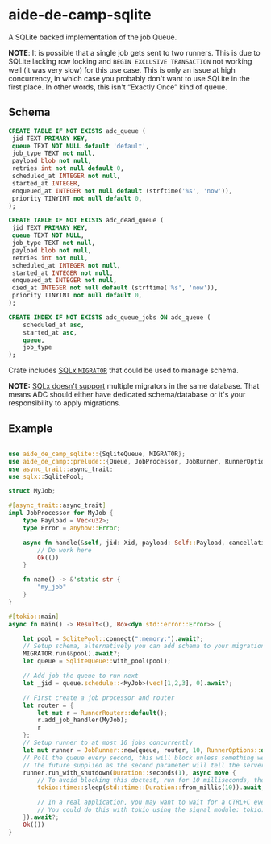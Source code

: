 # aide-de-camp-sqlite

A SQLite backed implementation of the job Queue.

**NOTE**: It is possible that a single job gets sent to two runners. This is due to SQLite lacking
row locking and `BEGIN EXCLUSIVE TRANSACTION` not working well (it was very slow) for this use
case. This is only an issue at high concurrency, in which case you probably don't want to use
SQLite in the first place. In other words, this isn't “Exactly Once” kind of queue.

## Schema

```sql
CREATE TABLE IF NOT EXISTS adc_queue (
 jid TEXT PRIMARY KEY,
 queue TEXT NOT NULL default 'default',
 job_type TEXT not null,
 payload blob not null,
 retries int not null default 0,
 scheduled_at INTEGER not null,
 started_at INTEGER,
 enqueued_at INTEGER not null default (strftime('%s', 'now')),
 priority TINYINT not null default 0,
);

CREATE TABLE IF NOT EXISTS adc_dead_queue (
 jid TEXT PRIMARY KEY,
 queue TEXT NOT NULL,
 job_type TEXT not null,
 payload blob not null,
 retries int not null,
 scheduled_at INTEGER not null,
 started_at INTEGER not null,
 enqueued_at INTEGER not null,
 died_at INTEGER not null default (strftime('%s', 'now')),
 priority TINYINT not null default 0,
);

CREATE INDEX IF NOT EXISTS adc_queue_jobs ON adc_queue (
    scheduled_at asc,
    started_at asc,
    queue,
    job_type
);
```

Crate includes [SQLx `MIGRATOR`](https://docs.rs/sqlx/0.4.0-beta.1/sqlx/macro.migrate.html) that could be used to manage schema.

**NOTE:** [SQLx doesn't support](https://github.com/launchbadge/sqlx/issues/1698) multiple migrators in the same database. That means ADC should either have dedicated schema/database or it's your responsibility to apply migrations.

## Example

```rust

use aide_de_camp_sqlite::{SqliteQueue, MIGRATOR};
use aide_de_camp::prelude::{Queue, JobProcessor, JobRunner, RunnerOptions, RunnerRouter, Duration, Xid, CancellationToken};
use async_trait::async_trait;
use sqlx::SqlitePool;

struct MyJob;

#[async_trait::async_trait]
impl JobProcessor for MyJob {
    type Payload = Vec<u32>;
    type Error = anyhow::Error;

    async fn handle(&self, jid: Xid, payload: Self::Payload, cancellation_token: CancellationToken) -> Result<(), Self::Error> {
        // Do work here
        Ok(())
    }

    fn name() -> &'static str {
        "my_job"
    }
}

#[tokio::main]
async fn main() -> Result<(), Box<dyn std::error::Error>> {

    let pool = SqlitePool::connect(":memory:").await?;
    // Setup schema, alternatively you can add schema to your migrations.
    MIGRATOR.run(&pool).await?;
    let queue = SqliteQueue::with_pool(pool);

    // Add job the queue to run next
    let _jid = queue.schedule::<MyJob>(vec![1,2,3], 0).await?;

    // First create a job processor and router
    let router = {
        let mut r = RunnerRouter::default();
        r.add_job_handler(MyJob);
        r
    };
    // Setup runner to at most 10 jobs concurrently
    let mut runner = JobRunner::new(queue, router, 10, RunnerOptions::default());
    // Poll the queue every second, this will block unless something went really wrong.
    // The future supplied as the second parameter will tell the server to shut down when it completes.
    runner.run_with_shutdown(Duration::seconds(1), async move {
        // To avoid blocking this doctest, run for 10 milliseconds, then initiate shutdown.
        tokio::time::sleep(std::time::Duration::from_millis(10)).await;

        // In a real application, you may want to wait for a CTRL+C event or something similar.
        // You could do this with tokio using the signal module: tokio::signal::ctrl_c().await.expect("failed to install CTRL+C signal handler");
    }).await?;
    Ok(())
}
```